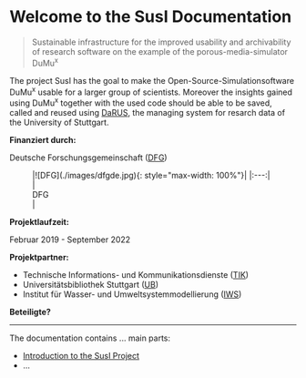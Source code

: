 # Welcome to the SusI Documentation

> Sustainable infrastructure for the improved usability and archivability of research software on the example of the porous-media-simulator DuMu<sup>x</sup>

The project SusI has the goal to make the Open-Source-Simulationsoftware DuMu<sup>x</sup> usable for a larger group of scientists. Moreover the insights gained using DuMu<sup>x</sup> together with the used code should be able to be saved, called and reused using [DaRUS](https://www.izus.uni-stuttgart.de/fokus/darus), the managing system for resarch data of the University of Stuttgart. 

**Finanziert durch:**

Deutsche Forschungs­gemeinschaft ([DFG](https://www.dfg.de/))
<figure markdown>
  |![DFG](./images/dfgde.jpg){: style="max-width: 100%"}|
  |:---:|
  |<figcaption>DFG</figcaption>|
</figure>

**Projektlaufzeit:**

Februar 2019 - September 2022

**Projektpartner:**

- Technische Informations- und Kommunikationsdienste ([TIK](https://www.tik.uni-stuttgart.de/))
- Universitätsbibliothek Stuttgart­ ([UB](https://www.ub.uni-stuttgart.de/index.html))
- Institut für Wasser- und Umwelt­system­modellierung ([IWS](https://www.iws.uni-stuttgart.de/))

**Beteiligte?**

---

The documentation contains ... main parts:

- [Introduction to the SusI Project](project/index.md)
- ...
